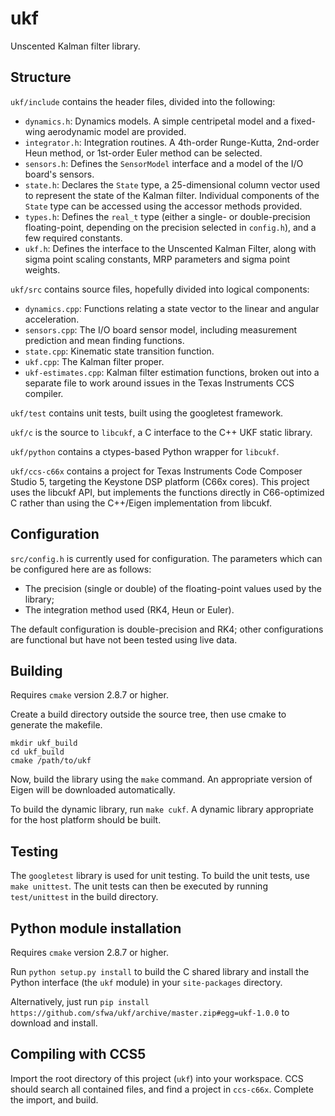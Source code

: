# ukf

Unscented Kalman filter library.


## Structure

`ukf/include` contains the header files, divided into the following:
* `dynamics.h`: Dynamics models. A simple centripetal model and a fixed-wing
aerodynamic model are provided.
* `integrator.h`: Integration routines. A 4th-order Runge-Kutta,
2nd-order Heun method, or 1st-order Euler method can be selected.
* `sensors.h`: Defines the `SensorModel` interface and a model of the I/O
board's sensors.
* `state.h`: Declares the `State` type, a 25-dimensional column vector
used to represent the state of the Kalman filter. Individual components of
the `State` type can be accessed using the accessor methods provided.
* `types.h`: Defines the `real_t` type (either a single- or double-precision
floating-point, depending on the precision selected in `config.h`), and a few
required constants.
* `ukf.h`: Defines the interface to the Unscented Kalman Filter, along with
sigma point scaling constants, MRP parameters and sigma point weights.

`ukf/src` contains source files, hopefully divided into logical components:
* `dynamics.cpp`: Functions relating a state vector to the linear and angular
acceleration.
* `sensors.cpp`: The I/O board sensor model, including measurement prediction
and mean finding functions.
* `state.cpp`: Kinematic state transition function.
* `ukf.cpp`: The Kalman filter proper.
* `ukf-estimates.cpp`: Kalman filter estimation functions, broken out into a
separate file to work around issues in the Texas Instruments CCS compiler.

`ukf/test` contains unit tests, built using the googletest framework.

`ukf/c` is the source to `libcukf`, a C interface to the C++ UKF static library.

`ukf/python` contains a ctypes-based Python wrapper for `libcukf`.

`ukf/ccs-c66x` contains a project for Texas Instruments Code Composer Studio 5,
targeting the Keystone DSP platform (C66x cores). This project uses the
libcukf API, but implements the functions directly in C66-optimized C rather
than using the C++/Eigen implementation from libcukf.


## Configuration

`src/config.h` is currently used for configuration. The parameters which can
be configured here are as follows:
* The precision (single or double) of the floating-point values used by the
library;
* The integration method used (RK4, Heun or Euler).

The default configuration is double-precision and RK4; other configurations
are functional but have not been tested using live data.


## Building

Requires `cmake` version 2.8.7 or higher.

Create a build directory outside the source tree, then use cmake to generate
the makefile.

```
mkdir ukf_build
cd ukf_build
cmake /path/to/ukf
```

Now, build the library using the `make` command. An appropriate version of
Eigen will be downloaded automatically.

To build the dynamic library, run `make cukf`. A dynamic library appropriate
for the host platform should be built.


## Testing

The `googletest` library is used for unit testing. To build the unit tests,
use `make unittest`. The unit tests can then be executed by running
`test/unittest` in the build directory.


## Python module installation

Requires `cmake` version 2.8.7 or higher.

Run `python setup.py install` to build the C shared library and install the
Python interface (the `ukf` module) in your `site-packages` directory.

Alternatively, just run `pip install https://github.com/sfwa/ukf/archive/master.zip#egg=ukf-1.0.0`
to download and install.


## Compiling with CCS5

Import the root directory of this project (`ukf`) into your workspace. CCS
should search all contained files, and find a project in `ccs-c66x`. Complete
the import, and build.
